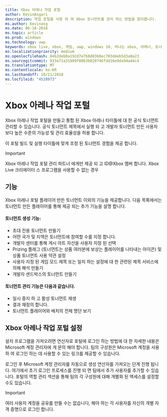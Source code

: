 ```yaml
---
title: Xbox 아레나 작업 포털
author: KevinAsgari
description: 작업 포털을 사용 하 여 Xbox 토너먼트를 관리 하는 방법을 알아봅니다.
ms.author: kevinasg
ms.date: 06-18-2018
ms.topic: article
ms.prod: windows
ms.technology: uwp
keywords: xbox live, xbox, 게임, uwp, windows 10, 하나는 xbox, 아레나, 토너먼트, 작업, 포털
ms.localizationpriority: medium
ms.openlocfilehash: 84b2deb0a192d7e7b8d8360ec703d4eb5d3a0a23
ms.sourcegitcommit: 933e71a31989f8063b020746fdd16e9da94a44c4
ms.translationtype: MT
ms.contentlocale: ko-KR
ms.lasthandoff: 10/11/2018
ms.locfileid: "4528973"
---
```

# <a name="xbox-arena-operations-portal"></a>Xbox 아레나 작업 포털



Xbox 아레나 작업 포털을 만들고 통합 된 Xbox 아레나 타이틀에 대 한 공식 토너먼트 관리할 수 있습니다. 공식 토너먼트 제목에서 실행 되 고 개발자 토너먼트 만든 사용자 보다 높은 수준의 가능성 및 관리 효율성을 허용 합니다.

이 포털 빌드 및 실행 타이틀에 맞게 조정 된 토너먼트 경험을 제공 합니다.

> [!IMPORTANT]  
> Xbox 아레나 작업 포털 관리 파트너 에게만 제공 되 고 ID@Xbox 멤버 합니다. Xbox Live 크리에이터 스 프로그램을 사용할 수 없는 경우

## <a name="features"></a>기능

Xbox 아레나 포털 플레이어 만든 토너먼트 이외의 기능을 제공합니다. 다음 목록에서는 토너먼트 만든 플레이어를 통해 제공 되는 추가 기능을 설명 합니다.

#### <a name="tournament-creation-features"></a>토너먼트 생성 기능:

* 초대 전용 토너먼트 만들기
* 어떤 국가 및 지역은 토너먼트에 참여할 수를 지정 합니다.
* 개발자 센터를 통해 게시 아트 자산을 사용자 지정 된 선택
* Prizing 플래그 (토너먼트는 상품 여러분에 보상는 플레이어를 나타내는 아이콘) 및 상품 토너먼트 사용 약관 설정
* 사용자 지정 된 게임 모드 제목 또는 일치 하는 설정에 대 한 관련된 제목 서비스에 의해 해석 만들기
* 개발자 샌드박스의 토너먼트 만들기

#### <a name="tournament-management-features"></a>토너먼트 관리 기능은 다음과 같습니다.

* 일시 중지 하 고 활성 토너먼트 재생
* 결과 재정의 합니다.
* 토너먼트 플레이어와 배치의 전체 명단 보기

## <a name="get-setup-with-the-xbox-arena-operations-portal"></a>Xbox 아레나 작업 포털 설정

설치 프로그램을 가져오려면 연산자로 포털에 로그인 하는 방법에 대 한 자세한 내용은 Microsoft 계정 관리자에 게 문의 해야 합니다. 팀의 구성원은 Microsoft 계정을 사용 하 여 로그인 하는 데 사용할 수 있는 링크를 제공할 수 있습니다.

로그인 후 Microsoft 계정 관리자를 자동으로 생성 연산자를 가져오는 단계 진행 됩니다. 여기에서 초기 로그인 프로세스를 진행 되 면 팀에서 추가 사용자를 추가할 수 있습니다. 포털의 역할 관리 섹션을 통해 팀의 각 구성원에 대해 개별화 된 액세스를 설정할 수도 있습니다.

> [!IMPORTANT]  
> 여러 사용자 계정을 공유를 만들 수는 없습니다, 해야 하는 각 사용자를 자신의 개별 자격 증명으로 로그인 합니다.
